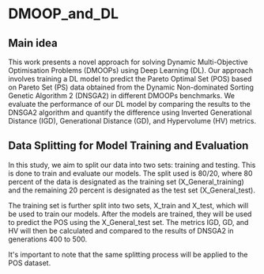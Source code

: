 # DMOOP_and_DL

## Main idea
This work presents a novel approach for solving Dynamic Multi-Objective Optimisation Problems (DMOOPs) using Deep Learning (DL). Our approach involves training a DL model to predict the Pareto Optimal Set (POS) based on Pareto Set (PS) data obtained from the Dynamic Non-dominated Sorting Genetic Algorithm 2 (DNSGA2) in different DMOOPs benchmarks. We evaluate the performance of our DL model by comparing the results to the DNSGA2 algorithm and quantify the difference using Inverted Generational Distance (IGD), Generational Distance (GD), and Hypervolume (HV) metrics.



## Data Splitting for Model Training and Evaluation

In this study, we aim to split our data into two sets: training and testing. This is done to train and evaluate our models. The split used is 80/20, where 80 percent of the data is designated as the training set (X_General_training) and the remaining 20 percent is designated as the test set (X_General_test).

The training set is further split into two sets, X_train and X_test, which will be used to train our models. After the models are trained, they will be used to predict the POS using the X_General_test set. The metrics IGD, GD, and HV will then be calculated and compared to the results of DNSGA2 in generations 400 to 500.

It's important to note that the same splitting process will be applied to the POS dataset.
